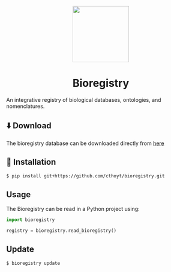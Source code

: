 <p align="center">
  <img src="docs/source/logo.png" height="150">
</p>

<h1 align="center">
    Bioregistry
</h1>

An integrative registry of biological databases, ontologies, and nomenclatures.

## ⬇️ Download

The bioregistry database can be downloaded directly
from [here](https://github.com/cthoyt/bioregistry/blob/main/src/bioregistry/data/bioregistry.json)

## 🚀 Installation

```bash
$ pip install git+https://github.com/cthoyt/bioregistry.git
```

## Usage

The Bioregistry can be read in a Python project using:

```python
import bioregistry

registry = bioregistry.read_bioregistry()
```

## Update

```bash
$ bioregistry update
```

